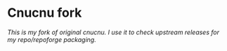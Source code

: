 # Cnucnu fork

*This is my fork of original cnucnu. I use it to check upstream releases for my repo/repoforge packaging.*